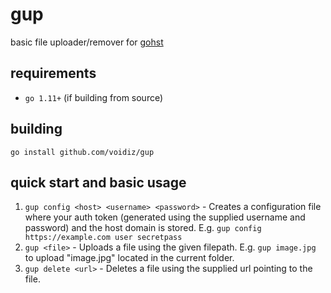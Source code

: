 # gup
basic file uploader/remover for [gohst](https://github.com/voidiz/gohst)

## requirements
- `go 1.11+` (if building from source)

## building
`go install github.com/voidiz/gup`

## quick start and basic usage
1. `gup config <host> <username> <password>` - Creates a configuration file where
your auth token (generated using the supplied username and password) and the 
host domain is stored. E.g. `gup config https://example.com user secretpass`
2. `gup <file>` - Uploads a file using the given filepath. E.g. `gup image.jpg` to
upload "image.jpg" located in the current folder.
3. `gup delete <url>` - Deletes a file using the supplied url pointing to the file.